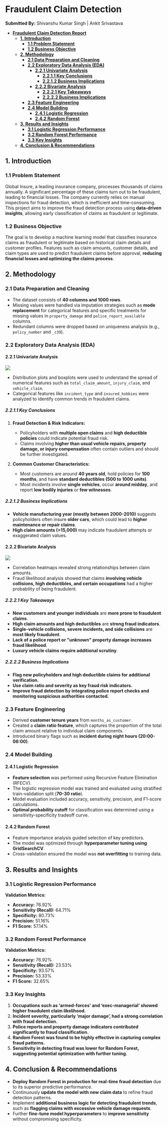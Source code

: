 # **Fraudulent Claim Detection**
**Submitted By:** Shivanshu Kumar Singh | Ankit Srivastava

- [**Fraudulent Claim Detection Report**](#fraudulent-claim-detection-report)
  - [**1. Introduction**](#1-introduction)
    - [**1.1 Problem Statement**](#11-problem-statement)
    - [**1.2 Business Objective**](#12-business-objective)
  - [**2. Methodology**](#2-methodology)
    - [**2.1 Data Preparation and Cleaning**](#21-data-preparation-and-cleaning)
    - [**2.2 Exploratory Data Analysis (EDA)**](#22-exploratory-data-analysis-eda)
      - [**2.2.1 Univariate Analysis**](#221-univariate-analysis)
        - [**2.2.1.1 Key Conclusions**](#2211-key-conclusions)
        - [**2.2.1.2 Business Implications**](#2212-business-implications)
      - [**2.2.2 Bivariate Analysis**](#222-bivariate-analysis)
        - [**2.2.2.1 Key Takeaways**](#2221-key-takeaways)
        - [**2.2.2.2 Business Implications**](#2222-business-implications)
    - [**2.3 Feature Engineering**](#23-feature-engineering)
    - [**2.4 Model Building**](#24-model-building)
      - [**2.4.1 Logistic Regression**](#241-logistic-regression)
      - [**2.4.2 Random Forest**](#242-random-forest)
  - [**3. Results and Insights**](#3-results-and-insights)
    - [**3.1 Logistic Regression Performance**](#31-logistic-regression-performance)
    - [**3.2 Random Forest Performance**](#32-random-forest-performance)
    - [**3.3 Key Insights**](#33-key-insights)
  - [**4. Conclusion \& Recommendations**](#4-conclusion--recommendations)

## **1. Introduction**  
### **1.1 Problem Statement**  
Global Insure, a leading insurance company, processes thousands of claims annually. A significant percentage of these claims turn out to be fraudulent, leading to financial losses. The company currently relies on manual inspections for fraud detection, which is inefficient and time-consuming. This project aims to improve the fraud detection process using **data-driven insights**, allowing early classification of claims as fraudulent or legitimate.  

### **1.2 Business Objective**  
The goal is to develop a machine learning model that classifies insurance claims as fraudulent or legitimate based on historical claim details and customer profiles. Features such as claim amounts, customer details, and claim types are used to predict fraudulent claims before approval, **reducing financial losses and optimizing the claims process**.  

## **2. Methodology**  
### **2.1 Data Preparation and Cleaning**  
- The dataset consists of **40 columns and 1000 rows**.  
- Missing values were handled via imputation strategies such as **mode replacement** for categorical features and specific treatments for missing values in `property_damage` and `police_report_available` columns.  
- Redundant columns were dropped based on uniqueness analysis (e.g., `policy_number` and `_c39`).  

### **2.2 Exploratory Data Analysis (EDA)**  
#### **2.2.1 Univariate Analysis**  
![](./images/univariate-1.png)
- Distribution plots and boxplots were used to understand the spread of numerical features such as `total_claim_amount`, `injury_claim`, and `vehicle_claim`.  
- Categorical features like `incident_type` and `insured_hobbies` were analyzed to identify common trends in fraudulent claims.

##### **2.2.1.1 Key Conclusions**
1. **Fraud Detection & Risk Indicators:**  
   - Policyholders with **multiple open claims** and **high deductible policies** could indicate potential fraud risk.  
   - Claims involving **higher than usual vehicle repairs, property damage, or injury compensation** often contain outliers and should be further investigated.  

2. **Common Customer Characteristics:**  
   - Most customers are around **40 years old**, hold policies for **100 months**, and have **standard deductibles (500 to 1000 units)**.  
   - Most incidents involve **single vehicles**, occur **around midday**, and report **low bodily injuries** or **few witnesses**.  

##### **2.2.1.2 Business Implications**
   - **Vehicle manufacturing year (mostly between 2000-2010)** suggests policyholders often insure **older cars**, which could lead to **higher maintenance or repair claims**.  
   - **High claim amounts (>15,000)** may indicate fraudulent attempts or exaggerated claim values.

#### **2.2.2 Bivariate Analysis**  
![](./images/bivariate-1.png)
- Correlation heatmaps revealed strong relationships between claim amounts.  
- Fraud likelihood analysis showed that claims **involving vehicle collisions, high deductibles, and certain occupations** had a higher probability of being fraudulent.

##### **2.2.2.1 Key Takeaways**
- **New customers and younger individuals** are **more prone to fraudulent claims**.
- **High claim amounts and high deductibles** are **strong fraud indicators**.
- **Single-vehicle collisions, severe incidents, and side collisions** are **most likely fraudulent**.
- **Lack of a police report or "unknown" property damage increases fraud likelihood**.
- **Luxury vehicle claims require additional scrutiny**.

##### **2.2.2.2 Business Implications**
- **Flag new policyholders and high deductible claims for additional verification.**
- **Use claim ratio and severity as key fraud risk indicators.**
- **Improve fraud detection by integrating police report checks and monitoring suspicious authorities contacted.**

### **2.3 Feature Engineering**  
- Derived **customer tenure years** from `months_as_customer`.  
- Created a **claim ratio feature**, which captures the proportion of the total claim amount relative to individual claim components.  
- Introduced binary flags such as **incident during night hours (20:00-06:00)**.  

### **2.4 Model Building**  
#### **2.4.1 Logistic Regression**  
- **Feature selection** was performed using Recursive Feature Elimination (RFECV).  
- The logistic regression model was trained and evaluated using stratified train-validation split (**70-30 ratio**).  
- Model evaluation included accuracy, sensitivity, precision, and F1-score calculations.  
- **Optimal probability cutoff** for classification was determined using a sensitivity-specificity tradeoff curve.  

#### **2.4.2 Random Forest**  
- Feature importance analysis guided selection of key predictors.  
- The model was optimized through **hyperparameter tuning using GridSearchCV**.  
- Cross-validation ensured the model was **not overfitting** to training data.  

## **3. Results and Insights**  
### **3.1 Logistic Regression Performance**  
**Validation Metrics:**  
- **Accuracy:** 76.92%  
- **Sensitivity (Recall):** 64.71%  
- **Specificity:** 80.73%  
- **Precision:** 51.16%  
- **F1 Score:** 57.14%  

### **3.2 Random Forest Performance**  
**Validation Metrics:**  
- **Accuracy:** 76.92%  
- **Sensitivity (Recall):** 23.53%  
- **Specificity:** 93.57%  
- **Precision:** 53.33%  
- **F1 Score:** 32.65%  

### **3.3 Key Insights**  
1. **Occupations such as ‘armed-forces’ and ‘exec-managerial’ showed higher fraudulent claim likelihood.**  
2. **Incident severity, particularly ‘major damage’, had a strong correlation with fraud detection.**  
3. **Police reports and property damage indicators contributed significantly to fraud classification.**  
4. **Random Forest was found to be highly effective in capturing complex fraud patterns.**  
5. **Sensitivity in detecting fraud was lower for Random Forest, suggesting potential optimization with further tuning.**  

## **4. Conclusion & Recommendations**  
- **Deploy Random Forest in production for real-time fraud detection** due to its superior predictive performance.  
- Continuously **update the model with new claim data** to refine fraud detection patterns.  
- Implement **additional business logic for detecting fraudulent trends**, such as **flagging claims with excessive vehicle damage requests**.  
- Further **fine-tune model hyperparameters** to **improve sensitivity** without compromising specificity.
